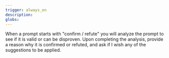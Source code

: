 ```yaml
---
trigger: always_on
description: 
globs: 
---
```


When a prompt starts with "confirm / refute" you will analyze the prompt to see if it is valid or can be disproven. Upon completing the analysis, provide a reason why it is confirmed or refuted, and ask if I wish any of the suggestions to be applied.